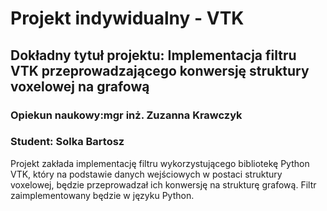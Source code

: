 # Projekt indywidualny - VTK
## Dokładny tytuł projektu: Implementacja filtru VTK przeprowadzającego konwersję struktury voxelowej na grafową

### Opiekun naukowy:mgr inż. Zuzanna Krawczyk
### Student: Solka Bartosz

Projekt zakłada implementację filtru wykorzystującego bibliotekę Python VTK, który na podstawie danych wejściowych w postaci struktury voxelowej, będzie przeprowadzał ich konwersję na strukturę grafową. Filtr zaimplementowany będzie w języku Python.
